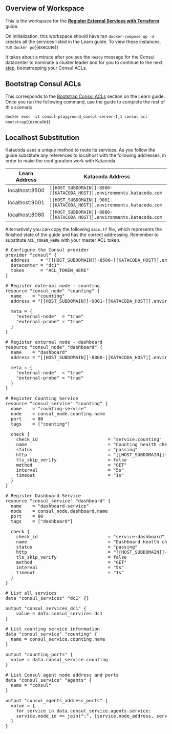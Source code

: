 ## Overview of Workspace

This is the workspace for the [**Register External Services with Terraform**](http://learn.hashicorp.com/consul/developer-discovery/terraform-consul-provider) guide.

On initialization, this workspace should have ran `docker-compose up -d` creates all the services listed in the Learn guide. To view these instances, run `docker ps`{{execute}}

It takes about a minute after you see the `Ready` message for the Consul datacenter to nominate a cluster leader and for you to continue to the next [step](http://learn.hashicorp.com/consul/developer-discovery/terraform-consul-provider#bootstrap-consul-acls), bootstrapping your Consul ACLs.

## Bootstrap Consul ACLs

This corresponds to the [Bootstrap Consul ACLs](http://learn.hashicorp.com/consul/developer-discovery/terraform-consul-provider#bootstrap-consul-acls) section on the Learn guide. Once you run the following command, use the guide to complete the rest of this scenario.

`docker exec -it consul-playground_consul-server-1_1 consul acl bootstrap`{{execute}}

## Localhost Substitution

Katacoda uses a unique method to route its services. As you follow the guide substitute any references to localhost with the following addresses, in order to make the configuration work with Katacoda.

| Learn Address   | Katacoda Address |
| --------------  | ---------------- |
| localhost:8500  | `[[HOST_SUBDOMAIN]]-8500-[[KATACODA_HOST]].environments.katacoda.com` |
| localhost:9001  | `[[HOST_SUBDOMAIN]]-9001-[[KATACODA_HOST]].environments.katacoda.com` |
| localhost:8080  | `[[HOST_SUBDOMAIN]]-8080-[[KATACODA_HOST]].environments.katacoda.com` |

Alternatively you can copy the following `main.tf` file, which represents the finished state of the guide and has the correct addressing. Remember to substitute `ACL_TOKEN_HERE` with your master ACL token.

<pre class="file" data-filename="main.tf" data-target="replace"># Configure the Consul provider
provider "consul" {
  address    = "[[HOST_SUBDOMAIN]]-8500-[[KATACODA_HOST]].environments.katacoda.com"
  datacenter = "dc1"
  token      = "ACL_TOKEN_HERE"
}

# Register external node - counting
resource "consul_node" "counting" {
  name    = "counting"
  address = "[[HOST_SUBDOMAIN]]-9001-[[KATACODA_HOST]].environments.katacoda.com"

  meta = {
    "external-node"  = "true"
    "external-probe" = "true"
  }
}

# Register external node - dashboard
resource "consul_node" "dashboard" {
  name    = "dashboard"
  address = "[[HOST_SUBDOMAIN]]-8080-[[KATACODA_HOST]].environments.katacoda.com"

  meta = {
    "external-node"  = "true"
    "external-probe" = "true"
  }
}

# Register Counting Service
resource "consul_service" "counting" {
  name    = "counting-service"
  node    = consul_node.counting.name
  port    = 80
  tags    = ["counting"]

  check {
    check_id                          = "service:counting"
    name                              = "Counting health check"
    status                            = "passing"
    http                              = "[[HOST_SUBDOMAIN]]-9001-[[KATACODA_HOST]].environments.katacoda.com"
    tls_skip_verify                   = false
    method                            = "GET"
    interval                          = "5s"
    timeout                           = "1s"
  }
}

# Register Dashboard Service
resource "consul_service" "dashboard" {
  name    = "dashboard-service"
  node    = consul_node.dashboard.name
  port    = 80
  tags    = ["dashboard"]

  check {
    check_id                          = "service:dashboard"
    name                              = "Dashboard health check"
    status                            = "passing"
    http                              = "[[HOST_SUBDOMAIN]]-8080-[[KATACODA_HOST]].environments.katacoda.com"
    tls_skip_verify                   = false
    method                            = "GET"
    interval                          = "5s"
    timeout                           = "1s"
  }
}

# List all services
data "consul_services" "dc1" {}

output "consul_services_dc1" {
    value = data.consul_services.dc1
}

# List counting service information
data "consul_service" "counting" {
  name = consul_service.counting.name
}

output "counting_ports" {
  value = data.consul_service.counting
}

# List Consul agent node address and ports
data "consul_service" "agents" {
  name = "consul"
}

output "consul_agents_address_ports" {
  value = {
    for service in data.consul_service.agents.service:
    service.node_id => join(":", [service.node_address, service.port])
  }
}

</pre>

